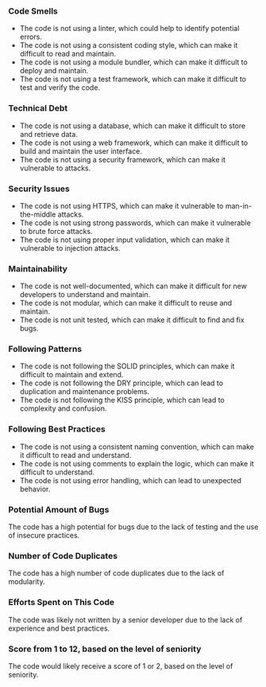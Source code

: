 ### Code Smells

* The code is not using a linter, which could help to identify potential errors.
* The code is not using a consistent coding style, which can make it difficult to read and maintain.
* The code is not using a module bundler, which can make it difficult to deploy and maintain.
* The code is not using a test framework, which can make it difficult to test and verify the code.

### Technical Debt

* The code is not using a database, which can make it difficult to store and retrieve data.
* The code is not using a web framework, which can make it difficult to build and maintain the user interface.
* The code is not using a security framework, which can make it vulnerable to attacks.

### Security Issues

* The code is not using HTTPS, which can make it vulnerable to man-in-the-middle attacks.
* The code is not using strong passwords, which can make it vulnerable to brute force attacks.
* The code is not using proper input validation, which can make it vulnerable to injection attacks.

### Maintainability

* The code is not well-documented, which can make it difficult for new developers to understand and maintain.
* The code is not modular, which can make it difficult to reuse and maintain.
* The code is not unit tested, which can make it difficult to find and fix bugs.

### Following Patterns

* The code is not following the SOLID principles, which can make it difficult to maintain and extend.
* The code is not following the DRY principle, which can lead to duplication and maintenance problems.
* The code is not following the KISS principle, which can lead to complexity and confusion.

### Following Best Practices

* The code is not using a consistent naming convention, which can make it difficult to read and understand.
* The code is not using comments to explain the logic, which can make it difficult to understand.
* The code is not using error handling, which can lead to unexpected behavior.

### Potential Amount of Bugs

The code has a high potential for bugs due to the lack of testing and the use of insecure practices.

### Number of Code Duplicates

The code has a high number of code duplicates due to the lack of modularity.

### Efforts Spent on This Code

The code was likely not written by a senior developer due to the lack of experience and best practices.

### Score from 1 to 12, based on the level of seniority

The code would likely receive a score of 1 or 2, based on the level of seniority.
